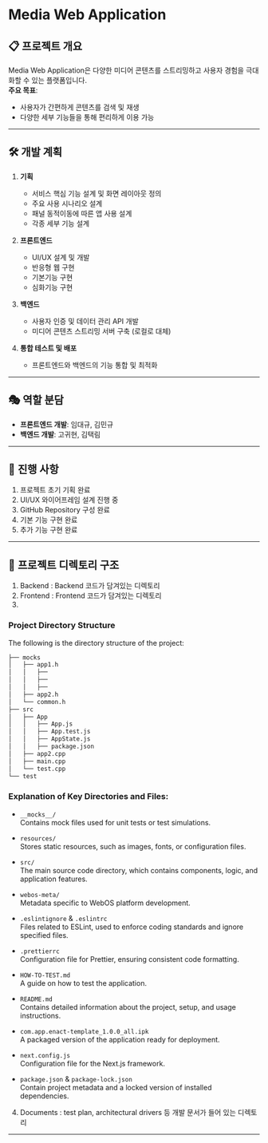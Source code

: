 # Media Web Application

## 📋 프로젝트 개요
Media Web Application은 다양한 미디어 콘텐츠를 스트리밍하고 사용자 경험을 극대화할 수 있는 플랫폼입니다.  
**주요 목표**:
- 사용자가 간편하게 콘텐츠를 검색 및 재생
- 다양한 세부 기능들을 통해 편리하게 이용 가능

---

## 🛠️ 개발 계획
1. **기획**  
   - 서비스 핵심 기능 설계 및 화면 레이아웃 정의  
   - 주요 사용 시나리오 설계
   - 패널 동적이동에 따른 앱 사용 설계
   - 각종 세부 기능 설계  

2. **프론트엔드**  
   - UI/UX 설계 및 개발  
   - 반응형 웹 구현
   - 기본기능 구현
   - 심화기능 구현

3. **백엔드**  
   - 사용자 인증 및 데이터 관리 API 개발  
   - 미디어 콘텐츠 스트리밍 서버 구축 (로컬로 대체)  

4. **통합 테스트 및 배포**  
   - 프론트엔드와 백엔드의 기능 통합 및 최적화  


---

## 🎭 역할 분담
- **프론트엔드 개발**: 임대규, 김민규  
- **백엔드 개발**: 고귀현, 김택림  

---

## 📌 진행 사항
1. 프로젝트 초기 기획 완료  
2. UI/UX 와이어프레임 설계 진행 중  
3. GitHub Repository 구성 완료
4. 기본 기능 구현 완료
5. 추가 기능 구현 완료
   
---

## 📂 프로젝트 디렉토리 구조
1. Backend : Backend 코드가 담겨있는 디렉토리
2. Frontend : Frontend 코드가 담겨있는 디렉토리
3. 


### Project Directory Structure

The following is the directory structure of the project:
```bash
├── mocks
│   ├── app1.h
│   │   ├──
│   │   ├──
│   │   ├── 
│   ├── app2.h
│   └── common.h
├── src
│   ├── App
│   │   ├── App.js
│   │   ├── App.test.js
│   │   ├── AppState.js
│   │   ├── package.json
│   ├── app2.cpp
│   ├── main.cpp
│   └── test.cpp
└── test
```


### Explanation of Key Directories and Files:
- `__mocks__/`  
  Contains mock files used for unit tests or test simulations.

- `resources/`  
  Stores static resources, such as images, fonts, or configuration files.

- `src/`  
  The main source code directory, which contains components, logic, and application features.

- `webos-meta/`  
  Metadata specific to WebOS platform development.

- `.eslintignore` & `.eslintrc`  
  Files related to ESLint, used to enforce coding standards and ignore specified files.

- `.prettierrc`  
  Configuration file for Prettier, ensuring consistent code formatting.

- `HOW-TO-TEST.md`  
  A guide on how to test the application.

- `README.md`  
  Contains detailed information about the project, setup, and usage instructions.

- `com.app.enact-template_1.0.0_all.ipk`  
  A packaged version of the application ready for deployment.

- `next.config.js`  
  Configuration file for the Next.js framework.

- `package.json` & `package-lock.json`  
  Contain project metadata and a locked version of installed dependencies.


4. Documents : test plan, architectural drivers 등 개발 문서가 들어 있는 디렉토리

---
